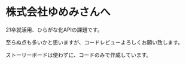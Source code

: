 # 株式会社ゆめみさんへ

21卒就活用、ひらがな化APIの課題です。

至らぬ点も多いかと思いますが、コードレビューよろしくお願い致します。

ストーリーボードは使わずに、コードのみで作成しています。
